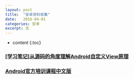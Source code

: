 ```yaml
---
layout: post
title:  "安卓资料收集"
date:   2016-04-01
categories: 安卓
excerpt: 无
---
```

* content
{:toc}


### [[学习笔记]从源码的角度理解Android自定义View原理](http://skylinetan.me/2016/04/01/%E5%AD%A6%E4%B9%A0%E7%AC%94%E8%AE%B0-%E4%BB%8E%E6%BA%90%E7%A0%81%E7%9A%84%E8%A7%92%E5%BA%A6%E7%90%86%E8%A7%A3Android%E8%87%AA%E5%AE%9A%E4%B9%89View%E5%8E%9F%E7%90%86/)

### [Android官方培训课程中文版](http://hukai.me/android-training-course-in-chinese/index.html)





